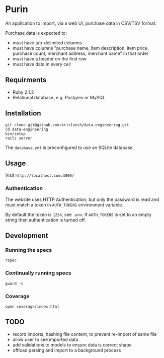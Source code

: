 # Purin

An application to import, via a web UI, purchase data in CSV/TSV format.

Purchase data is expected to:

* must have tab-delimited columns
* must have columns "purchase name, item description, item price, purchase count, merchant address, merchant name" in that order
* must have a header on the first row
* must have data in every cell

## Requirments

* Ruby 2.1.2
* Relational database, e.g. Postgres or MySQL

## Installation

```
git clone git@github.com:krisleech/data-engineering.git
cd data-engineering
bin/setup
rails server
```

The `database.yml` is preconfigured to use an SQLite database.

## Usage

Visit `http://localhost.com:3000/`

### Authentication

The website uses HTTP Authentication, but only the password is read and must
match a token in `AUTH_TOKENS` environment variable.

By default the token is `1234`, see `.env`. If `AUTH_TOKENS` is set to an empty
string then authentication is turned off.

## Development

### Running the specs

```
rspec
```

### Continually running specs

```
guard -c
```

### Coverage

```
open coverage/index.html
```

## TODO

* record imports, hashing file content, to prevent re-import of same file
* allow user to see imported data
* add validations to models to ensure data is correct shape
* offload parsing and import to a background process
